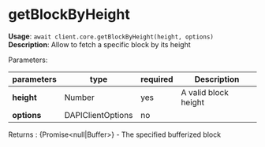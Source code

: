 # getBlockByHeight

**Usage**: `await client.core.getBlockByHeight(height, options)`  
**Description**: Allow to fetch a specific block by its height

Parameters:

| parameters  | type              | required | Description          |
| ----------- | ----------------- | -------- | -------------------- |
| **height**  | Number            | yes      | A valid block height |
| **options** | DAPIClientOptions | no       |                      |

Returns : {Promise\<null|Buffer>} - The specified bufferized block